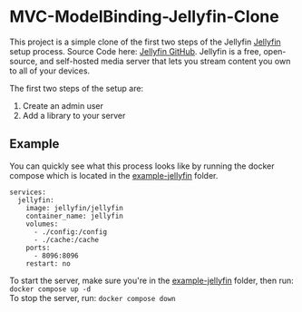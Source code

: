 # MVC-ModelBinding-Jellyfin-Clone

This project is a simple clone of the first two steps of the Jellyfin [Jellyfin](https://jellyfin.org/) setup process. Source Code here: [Jellyfin GitHub](https://github.com/jellyfin/jellyfin). Jellyfin is a free, open-source, and self-hosted media server that lets you stream content you own to all of your devices.

The first two steps of the setup are: 
  1. Create an admin user
  2. Add a library to your server

## Example
You can quickly see what this process looks like by running the docker compose which is located in the [example-jellyfin](./example-jellyfin) folder.
```
services:
  jellyfin:
    image: jellyfin/jellyfin
    container_name: jellyfin
    volumes:
      - ./config:/config
      - ./cache:/cache
    ports:
      - 8096:8096
    restart: no
```
To start the server, make sure you're in the [example-jellyfin](example-jelyfin) folder, then run: `docker compose up -d`  
To stop the server, run: `docker compose down`
